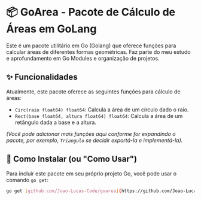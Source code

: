 # 📦 GoArea - Pacote de Cálculo de Áreas em GoLang

Este é um pacote utilitário em Go (Golang) que oferece funções para calcular áreas de diferentes formas geométricas. Faz parte do meu estudo e aprofundamento em Go Modules e organização de projetos.

## ✨ Funcionalidades

Atualmente, este pacote oferece as seguintes funções para cálculo de áreas:

* `Circ(raio float64) float64`: Calcula a área de um círculo dado o raio.
* `Rect(base float64, altura float64) float64`: Calcula a área de um retângulo dada a base e a altura.

*(Você pode adicionar mais funções aqui conforme for expandindo o pacote, por exemplo, `Triangulo` se decidir exportá-la e implementá-la).*

## 🚀 Como Instalar (ou "Como Usar")

Para incluir este pacote em seu próprio projeto Go, você pode usar o comando `go get`:

```bash
go get [github.com/Joao-Lucas-Code/goarea](https://github.com/Joao-Lucas-Code/goarea)
